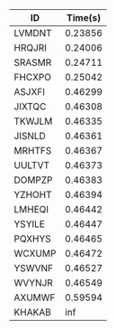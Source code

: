 |ID|Time(s)|
|-|-|
|LVMDNT|0.23856|
|HRQJRI|0.24006|
|SRASMR|0.24711|
|FHCXPO|0.25042|
|ASJXFI|0.46299|
|JIXTQC|0.46308|
|TKWJLM|0.46335|
|JISNLD|0.46361|
|MRHTFS|0.46367|
|UULTVT|0.46373|
|DOMPZP|0.46383|
|YZHOHT|0.46394|
|LMHEQI|0.46442|
|YSYILE|0.46447|
|PQXHYS|0.46465|
|WCXUMP|0.46472|
|YSWVNF|0.46527|
|WVYNJR|0.46549|
|AXUMWF|0.59594|
|KHAKAB|inf|

